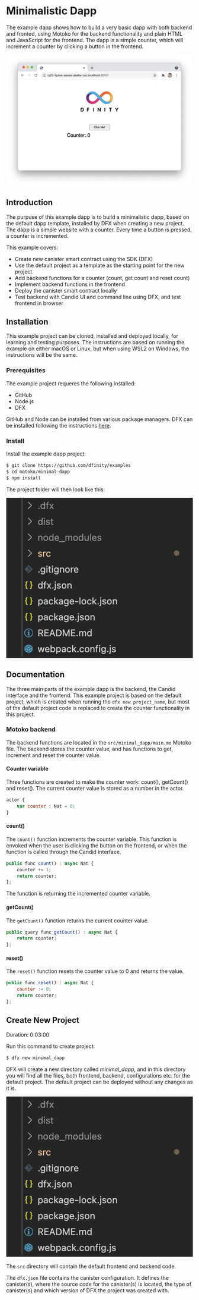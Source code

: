 # Minimalistic Dapp
The example dapp shows how to build a very basic dapp with both backend and fronted, using Motoko for the backend functionality and plain HTML and JavaScript for the frontend. The dapp is a simple counter, which will increment a counter by clicking a button in the frontend. 

![Counter Frontend](images/frontend.png)

## Introduction
The purpuse of this example dapp is to build a minimalistic dapp, based on the default dapp template, installed by DFX when creating a new project. The dapp is a simple website with a counter. Every time a button is pressed, a counter is incremented. 

This example covers:

- Create new canister smart contract using the SDK (DFX)
- Use the default project as a template as the starting point for the new project
- Add backend functions for a counter (count, get count and reset count)
- Implement backend functions in the frontend
- Deploy the canister smart contract locally
- Test backend with Candid UI and command line using DFX, and test frontend in browser 




## Installation
This example project can be cloned, installed and deployed locally, for learning and testing purposes. The instructions are based on running the example on either macOS or Linux, but when using WSL2 on Windows, the instructions will be the same.

### Prerequisites
The example project requeres the following installed:

- GitHub
- Node.js
- DFX 

GitHub and Node can be installed from various package managers. DFX can be installed following the instructions [here](https://smartcontracts.org/docs/quickstart/local-quickstart.html#download-and-install).

### Install
Install the example dapp project:

```bash
$ git clone https://github.com/dfinity/examples
$ cd motoko/minimal-dapp
$ npm install
```

The project folder will then look like this:

![Counter Frontend](images/project_files.png)


## Documentation
The three main parts of the example dapp is the backend, the Candid interface and the frontend. This example project is based on the default project, which is created when running the `dfx new project_name`, but most of the default project code is replaced to create the counter functionality in this project.

### Motoko backend
The backend functions are located in the `src/minimal_dapp/main.mo` Motoko file. The backend stores the counter value, and has functions to get, increment and reset the counter value.


#### Counter variable
Three functions are created to make the counter work: count(), getCount() and reset(). The current counter value is stored as a number in the actor.


```javascript
actor {
    var counter : Nat = 0;
}
```

#### count()
The `count()` function increments the counter variable. This function is envoked when the user is clicking the button on the frontend, or when the function is called through the Candid interface.

```javascript
public func count() : async Nat {
    counter += 1;
    return counter;
};
```

The function is returning the incremented counter variable.

#### getCount()
The `getCount()` function returns the current counter value.

```javascript
public query func getCount() : async Nat {
    return counter;
};
```

#### reset()
The `reset()` function resets the counter value to 0 and returns the value.

```javascript
public func reset() : async Nat {
    counter := 0;
    return counter;
};
```








## Create New Project
Duration: 0:03:00

Run this command to create project:

```bash
$ dfx new minimal_dapp
```

DFX will create a new directory called *minimal_dapp*, and in this directory you will find all the files, both frontend, backend, configurations etc. for the default project. The default project can be deployed without any changes as it is.

![Default project](images/project_files.png)

The `src` directory will contain the default frontend and backend code.

The `dfx.json` file contains the canister configuration. It defines the canister(s), where the source code for the canister(s) is located, the type of canister(s) and which version of DFX the project was created with. 
